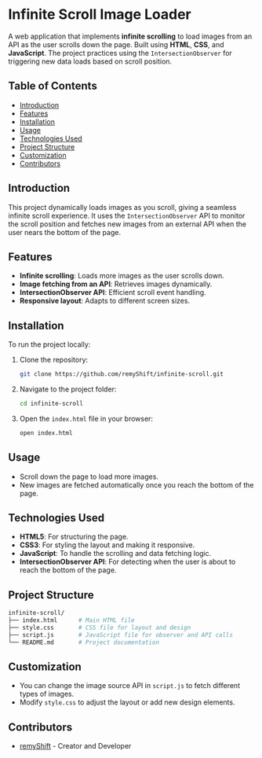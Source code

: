 # Infinite Scroll Image Loader

A web application that implements **infinite scrolling** to load images from an API as the user scrolls down the page. Built using **HTML**, **CSS**, and **JavaScript**. The project practices using the `IntersectionObserver` for triggering new data loads based on scroll position.

## Table of Contents

- [Introduction](#introduction)
- [Features](#features)
- [Installation](#installation)
- [Usage](#usage)
- [Technologies Used](#technologies-used)
- [Project Structure](#project-structure)
- [Customization](#customization)
- [Contributors](#contributors)

## Introduction

This project dynamically loads images as you scroll, giving a seamless infinite scroll experience. It uses the `IntersectionObserver` API to monitor the scroll position and fetches new images from an external API when the user nears the bottom of the page.

## Features

- **Infinite scrolling**: Loads more images as the user scrolls down.
- **Image fetching from an API**: Retrieves images dynamically.
- **IntersectionObserver API**: Efficient scroll event handling.
- **Responsive layout**: Adapts to different screen sizes.

## Installation

To run the project locally:

1. Clone the repository:

   ```bash
   git clone https://github.com/remyShift/infinite-scroll.git
   ```

2. Navigate to the project folder:

   ```bash
   cd infinite-scroll
   ```

3. Open the `index.html` file in your browser:

   ```bash
   open index.html
   ```

## Usage

- Scroll down the page to load more images.
- New images are fetched automatically once you reach the bottom of the page.

## Technologies Used

- **HTML5**: For structuring the page.
- **CSS3**: For styling the layout and making it responsive.
- **JavaScript**: To handle the scrolling and data fetching logic.
- **IntersectionObserver API**: For detecting when the user is about to reach the bottom of the page.

## Project Structure

```bash
infinite-scroll/
├── index.html      # Main HTML file
├── style.css       # CSS file for layout and design
├── script.js       # JavaScript file for observer and API calls
└── README.md       # Project documentation
```

## Customization

- You can change the image source API in `script.js` to fetch different types of images.
- Modify `style.css` to adjust the layout or add new design elements.

## Contributors

- [remyShift](https://github.com/remyShift) - Creator and Developer
